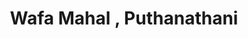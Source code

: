 ---
title: "Wafa Mahal , Puthanathani"
url: /puthanathani/wafa-mahal-puthanathani/
shop: electronics
---